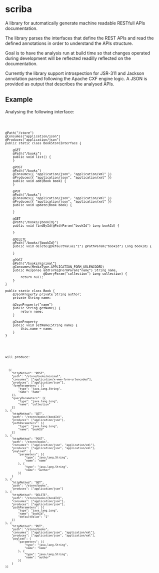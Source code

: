 # scriba
A library for automatically generate machine readable RESTfull APIs documentation.

The library parses the interfaces that define the REST APIs and read the defined annotations in order to understand the APIs structure.

Goal is to have the analysis run at build time so that changes operated during development will be reflected readilly reflected on the documentation.

Currently the library support introspection for JSR-311 and Jackson annotation parsed following the Apache CXF engine logic. A JSON is provided as output that describes the analysed APIs.

## Example
Analysing the following interface:

<code language="java">

    @Path("/store")
    @Consumes("application/json")
    @Produces("application/json")
    public static class BookStoreInterface {
    
        @GET
        @Path("/books")
        public void list() {
        }
        
        @POST
        @Path("/books")
        @Consumes({ "application/json", "application/xml" })
        @Produces({ "application/json", "application/xml" })
        public void add(Book book) {
        }

        @PUT
        @Path("/books")
        @Consumes({ "application/json", "application/xml" })
        @Produces({ "application/json", "application/xml" })
        public void update(Book book) {

        }

        @GET
        @Path("/books/{bookId}")
        public void findById(@PathParam("bookId") Long bookId) {

        }

        @DELETE
        @Path("/books/{bookId}")
        public void delete(@DefaultValue("1") @PathParam("bookId") Long bookId) {

        }

        @POST
        @Path("/books/minimal")
        @Consumes(MediaType.APPLICATION_FORM_URLENCODED)
        public Response addForm(@FormParam("name") String name,
                        @QueryParam("collection") Long collection) {
            return null;
        }
    }

    public static class Book {
        @JsonProperty private String author;
        private String name;

        @JsonProperty("name")
        public String getName() {
            return name;
        }

        @JsonProperty
        public void setName(String name) {
            this.name = name;
        }
    }
<code>

will produce:

<code language="json">
  [{
    "httpMethod": "POST",
    "path": "/store/books/minimal",
    "consumes": ["application/x-www-form-urlencoded"],
    "produces": ["application/json"],
    "formParameters": [{
        "type": "java.lang.String",
        "name": "name"
    }],
    "queryParameters": [{
        "type": "java.lang.Long",
        "name": "collection"
    }]
}, {
    "httpMethod": "GET",
    "path": "/store/books/{bookId}",
    "produces": ["application/json"],
    "pathParameters": [{
        "type": "java.lang.Long",
        "name": "bookId"
    }]
}, {
    "httpMethod": "POST",
    "path": "/store/books",
    "consumes": ["application/json", "application/xml"],
    "produces": ["application/json", "application/xml"],
    "payload": {
        "parameters": [{
            "type": "java.lang.String",
            "name": "name"
        }, {
            "type": "java.lang.String",
            "name": "author"
        }]
    }
}, {
    "httpMethod": "GET",
    "path": "/store/books",
    "produces": ["application/json"]
}, {
    "httpMethod": "DELETE",
    "path": "/store/books/{bookId}",
    "consumes": ["application/json"],
    "produces": ["application/json"],
    "pathParameters": [{
        "type": "java.lang.Long",
        "name": "bookId",
        "defaultValue": "1"
    }]
}, {
    "httpMethod": "PUT",
    "path": "/store/books",
    "consumes": ["application/json", "application/xml"],
    "produces": ["application/json", "application/xml"],
    "payload": {
        "parameters": [{
            "type": "java.lang.String",
            "name": "name"
        }, {
            "type": "java.lang.String",
            "name": "author"
        }]
    }
}]
<code>
